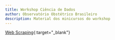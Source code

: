 ```yaml
---
title: Workshop Ciência de Dados
author: Observatório Obstétrico Brasileiro
description: Material dos minicursos do workshop
---
```


[Web Scraping](http://ufes.br){:target="_blank"}
